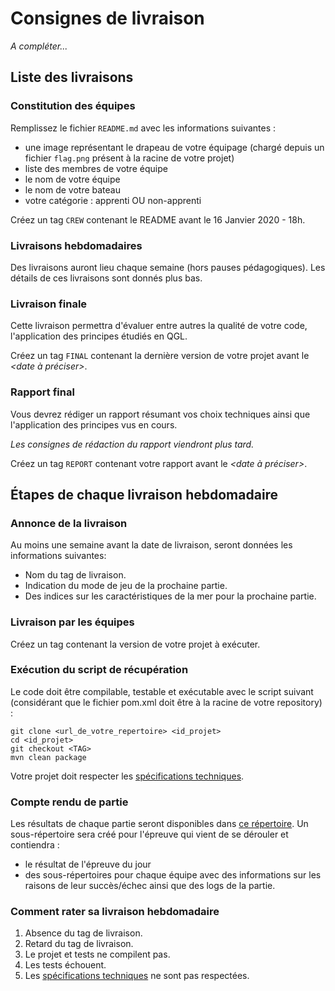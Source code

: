 
# Consignes de livraison

*A compléter...*

## Liste des livraisons
### Constitution des équipes
Remplissez le fichier `README.md` avec les informations suivantes :
 - une image représentant le drapeau de votre équipage (chargé depuis un fichier `flag.png` présent à la racine de votre projet)
 - liste des membres de votre équipe
 - le nom de votre équipe
 - le nom de votre bateau
 - votre catégorie : apprenti OU non-apprenti

Créez un tag `CREW` contenant le README avant le 16 Janvier 2020 - 18h.

### Livraisons hebdomadaires

Des livraisons auront lieu chaque semaine (hors pauses pédagogiques).
Les détails de ces livraisons sont donnés plus bas.

### Livraison finale
Cette livraison permettra d'évaluer entre autres la qualité de votre code, l'application des principes étudiés en QGL.

Créez un tag `FINAL` contenant la dernière version de votre projet avant le *<date à préciser>*.

### Rapport final
Vous devrez rédiger un rapport résumant vos choix techniques ainsi que l'application des principes vus en cours.

*Les consignes de rédaction du rapport viendront plus tard.*

Créez un tag `REPORT` contenant votre rapport avant le *<date à préciser>*.

## Étapes de chaque livraison hebdomadaire
### Annonce de la livraison
Au moins une semaine avant la date de livraison, seront données les informations suivantes:

 - Nom du tag de livraison.
 - Indication du mode de jeu de la prochaine partie.
 - Des indices sur les caractéristiques de la mer pour la prochaine partie.

### Livraison par les équipes

Créez un tag contenant la version de votre projet à exécuter.

### Exécution du script de récupération
Le code doit être compilable, testable et exécutable avec le script suivant (considérant que le fichier pom.xml doit être à la racine de votre repository) :

    git clone <url_de_votre_repertoire> <id_projet>
    cd <id_projet>
    git checkout <TAG>
    mvn clean package

Votre projet doit respecter les [spécifications techniques](./TECHNICAL_SPECS.md).

### Compte rendu de partie

Les résultats de chaque partie seront disponibles dans [ce répertoire](../championship).
Un sous-répertoire sera créé pour l'épreuve qui vient de se dérouler et contiendra :
 - le résultat de l'épreuve du jour
 - des sous-répertoires pour chaque équipe avec des informations sur les raisons de leur succès/échec ainsi que des logs de la partie.


### Comment rater sa livraison hebdomadaire

 1. Absence du tag de livraison.
 2. Retard du tag de livraison.
 3. Le projet et tests ne compilent pas.
 4. Les tests échouent.
 5. Les [spécifications techniques](./TECHNICAL_SPECS.md) ne sont pas respectées.

